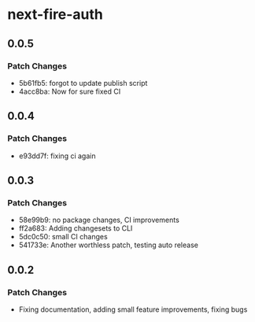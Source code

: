 # next-fire-auth

## 0.0.5

### Patch Changes

- 5b61fb5: forgot to update publish script
- 4acc8ba: Now for sure fixed CI

## 0.0.4

### Patch Changes

- e93dd7f: fixing ci again

## 0.0.3

### Patch Changes

- 58e99b9: no package changes, CI improvements
- ff2a683: Adding changesets to CLI
- 5dc0c50: small CI changes
- 541733e: Another worthless patch, testing auto release

## 0.0.2

### Patch Changes

- Fixing documentation, adding small feature improvements, fixing bugs
